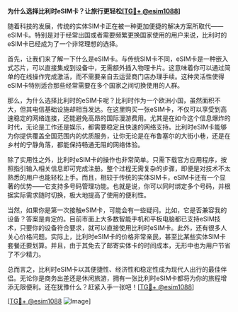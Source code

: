 **为什么选择比利时eSIM卡？让旅行更轻松[[TG💪+ @esim1088](https://t.me/s/esim1088)]**

随着科技的发展，传统的实体SIM卡正在被一种更加便捷的解决方案所取代——eSIM卡。特别是对于经常出国或者需要频繁更换国家使用的用户来说，比利时的eSIM卡已经成为了一个非常理想的选择。

首先，让我们来了解一下什么是eSIM卡。与传统SIM卡不同，eSIM卡是一种嵌入式芯片，可以直接集成到设备中，无需额外插入物理卡片。这意味着你可以通过简单的在线操作完成激活，而不需要亲自去运营商门店办理手续。这种灵活性使得eSIM卡特别适合那些经常需要在多个国家之间切换使用的人群。

那么，为什么选择比利时的eSIM卡呢？比利时作为一个欧洲小国，虽然面积不大，但其电信基础设施却相当发达。在这里购买一张eSIM卡，不仅可以享受到高速稳定的网络连接，还能避免高昂的国际漫游费用。尤其是在如今这个信息爆炸的时代，无论是工作还是娱乐，都需要稳定且快速的网络支持。比利时eSIM卡能够为你提供覆盖全国范围内的优质服务，让你无论是在布鲁塞尔的大街小巷，还是在乡村的宁静角落，都能保持畅通无阻的网络体验。

除了实用性之外，比利时eSIM卡的操作也非常简单。只需下载官方应用程序，按照指引输入相关信息即可完成注册。整个过程无需复杂的步骤，即便是对技术不太熟悉的用户也能轻松上手。而且，相较于传统的实体SIM卡，eSIM卡还有一个显著的优势——它支持多号码管理功能。也就是说，你可以同时绑定多个号码，并根据实际需求随时切换，极大地提高了使用的便利性。

当然，如果你是第一次接触eSIM卡，可能会有一些疑问。比如，它是否兼容我的设备？答案是肯定的。目前市面上大多数智能手机和平板电脑都已支持eSIM技术，只要你的设备符合要求，就可以直接使用比利时eSIM卡。此外，还有很多人关心价格问题。实际上，比利时eSIM卡的价格非常亲民，甚至比某些实体SIM卡套餐还要划算。并且，由于其免去了邮寄实体卡的时间成本，无形中也为用户节省了不少精力。

总而言之，比利时eSIM卡以其便捷性、经济性和稳定性成为现代人出行的最佳伴侣。无论你是商务出差还是休闲旅游，拥有一张比利时eSIM卡都将为你的旅程增添无限便利。还在犹豫什么？赶紧入手一张吧！[[TG💪+ @esim1088](https://t.me/s/esim1088)]

[[TG💪+ @esim1088](https://t.me/s/esim1088) ![Image](https://i.postimg.cc/4NQfJmqS/Snipaste-2025-05-13-00-14-12.png)]